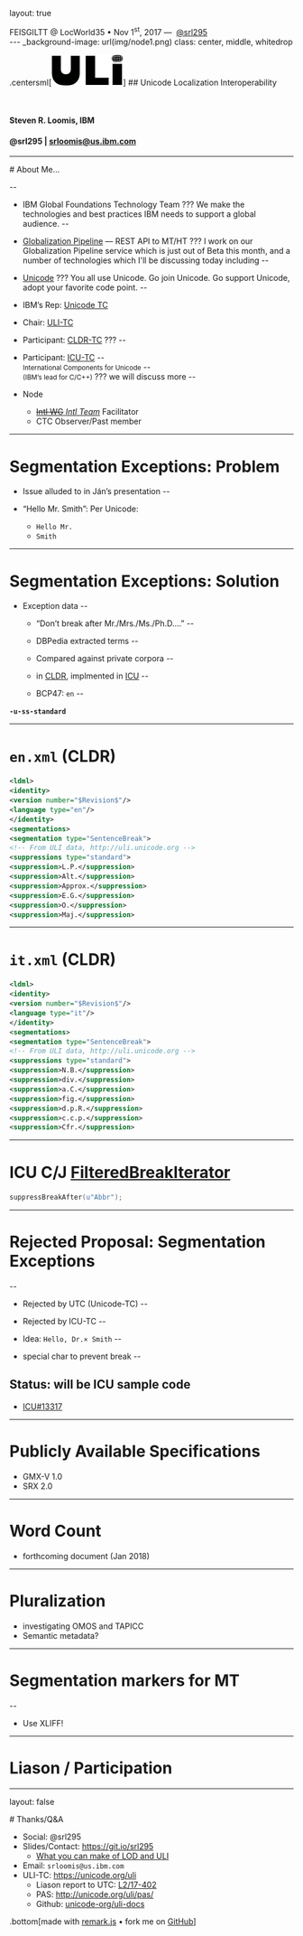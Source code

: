 layout: true

<div class="bottom">FEISGILTT @ LocWorld35 • Nov 1<sup>st</sup>, 2017 — 
<a href="https://srl295.github.io">@srl295</a></div>
---
_background-image: url(img/node1.png)
class: center, middle, whitedrop


.centersml[![Intl](img/ulilogo.png)]
## Unicode Localization Interoperability

&nbsp;
#### Steven R. Loomis, IBM
#### @srl295 | srloomis@us.ibm.com
---

# About Me…

--
- IBM Global Foundations Technology Team
???
We make the technologies and best practices IBM needs to support a global audience.
--

 - [Globalization Pipeline](https://developer.ibm.com/open/ibm-bluemix-globalization-pipeline-service/) — REST API to MT/HT
???
I work on our Globalization Pipeline service which is just out of Beta
this month, and a number of technologies which I'll be discussing today including
--

- [Unicode](http://unicode.org)
???
You all use Unicode. Go join Unicode. Go support Unicode, adopt your favorite code point.
--

 - IBM’s Rep: [Unicode TC](http://unicode.org/consortium/utc.html)
 - Chair: [ULI-TC](http://unicode.org/uli)
 - Participant: [CLDR-TC](http://unicode.org/cldr) 
???
--

 - Participant: [ICU-TC](http://icu-project.org)
--
<br><small>International Components for Unicode</small> 
--
<br><small>(IBM’s lead for C/C++)</small>
???
 we will discuss more
--

- Node
  - [~~Intl WG~~ _Intl Team_](https://github.com/nodejs/Intl) Facilitator
  - CTC Observer/Past member

---

# Segmentation Exceptions: Problem

- Issue alluded to in Ján’s presentation
--

- “Hello Mr. Smith”: Per Unicode:
  - `Hello Mr.`
  - `Smith`

---

# Segmentation Exceptions: Solution

- Exception data
--

  - “Don’t break after Mr./Mrs./Ms./Ph.D.…”
--

  - DBPedia extracted terms
--

  - Compared against private corpora
--

  - in [CLDR](http://cldr.unicode.org), implmented in [ICU](http://icu-project.org)
--

  - BCP47:  `en`
--

**`-u-ss-standard`**

---

# `en.xml` (CLDR)

```xml
<ldml>
<identity>
<version number="$Revision$"/>
<language type="en"/>
</identity>
<segmentations>
<segmentation type="SentenceBreak">
<!-- From ULI data, http://uli.unicode.org -->
<suppressions type="standard">
<suppression>L.P.</suppression>
<suppression>Alt.</suppression>
<suppression>Approx.</suppression>
<suppression>E.G.</suppression>
<suppression>O.</suppression>
<suppression>Maj.</suppression>
```
---

# `it.xml` (CLDR)

```xml
<ldml>
<identity>
<version number="$Revision$"/>
<language type="it"/>
</identity>
<segmentations>
<segmentation type="SentenceBreak">
<!-- From ULI data, http://uli.unicode.org -->
<suppressions type="standard">
<suppression>N.B.</suppression>
<suppression>div.</suppression>
<suppression>a.C.</suppression>
<suppression>fig.</suppression>
<suppression>d.p.R.</suppression>
<suppression>c.c.p.</suppression>
<suppression>Cfr.</suppression>
```

---

# ICU C/J [FilteredBreakIterator](http://icu-project.org/apiref/icu4c/classicu_1_1FilteredBreakIteratorBuilder.html)

```c
suppressBreakAfter(u"Abbr");
```

---

# Rejected Proposal: Segmentation Exceptions
--

- Rejected by UTC (Unicode-TC)
--

- Rejected by ICU-TC
--

- Idea: `Hello, Dr.× Smith`
--

- special char to prevent break
--

## Status: will be ICU sample code 
  - [ICU#13317](http://bugs.icu-project.org/trac/ticket/13317)

---

# Publicly Available Specifications

- GMX-V 1.0
- SRX 2.0

---

# Word Count

- forthcoming document (Jan 2018)

---

# Pluralization

- investigating OMOS and TAPICC
- Semantic metadata?

---

# Segmentation markers for MT

--

- Use XLIFF!
---

# Liason / Participation

---
layout: false

# Thanks/Q&A

- Social: @srl295
- Slides/Contact:  https://git.io/srl295
  - [What you can make of LOD and ULI](https://www.slideshare.net/MarcoFossati/what-you-can-make-out-of-linked-data)
- Email: `srloomis@us.ibm.com`
- ULI-TC: https://unicode.org/uli
  - Liason report to UTC: [L2/17-402](https://www.unicode.org/L2/L2017/17402-uli-liaison-rept-oct-2017.pdf)
  - PAS: http://unicode.org/uli/pas/
  - Github: [unicode-org/uli-docs](https://github.com/unicode-org/uli-docs)

.bottom[made with [remark.js](http://remarkjs.com) • fork me on [GitHub](https://github.com/srl295/srl295-slides/tree/2017-10-17-iuc41-nodeintl)]
